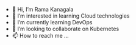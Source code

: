 - 👋 Hi, I’m Rama Kanagala
- 👀 I’m interested in learning Cloud technologies
- 🌱 I’m currently learning DevOps
- 💞️ I’m looking to collaborate on Kubernetes
- 📫 How to reach me ...

<!---
rkanagala2/rkanagala2 is a ✨ special ✨ repository because its `README.md` (this file) appears on your GitHub profile.
You can click the Preview link to take a look at your changes.
--->
